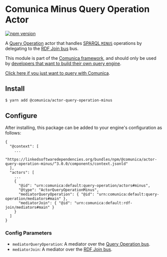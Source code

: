 # Comunica Minus Query Operation Actor

[![npm version](https://badge.fury.io/js/%40comunica%2Factor-query-operation-minus.svg)](https://www.npmjs.com/package/@comunica/actor-query-operation-minus)

A [Query Operation](https://github.com/comunica/comunica/tree/master/packages/bus-query-operation) actor that handles [SPARQL `MINUS`](https://www.w3.org/TR/sparql11-query/#neg-notexists-minus) operations
by delegating to the [RDF Join bus](https://github.com/comunica/comunica/tree/master/packages/bus-rdf-join) bus.

This module is part of the [Comunica framework](https://github.com/comunica/comunica),
and should only be used by [developers that want to build their own query engine](https://comunica.dev/docs/modify/).

[Click here if you just want to query with Comunica](https://comunica.dev/docs/query/).

## Install

```bash
$ yarn add @comunica/actor-query-operation-minus
```

## Configure

After installing, this package can be added to your engine's configuration as follows:
```text
{
  "@context": [
    ...
    "https://linkedsoftwaredependencies.org/bundles/npm/@comunica/actor-query-operation-minus/^3.0.0/components/context.jsonld"
  ],
  "actors": [
    ...
    {
      "@id": "urn:comunica:default:query-operation/actors#minus",
      "@type": "ActorQueryOperationMinus",
      "mediatorQueryOperation": { "@id": "urn:comunica:default:query-operation/mediators#main" },
      "mediatorJoin": { "@id": "urn:comunica:default:rdf-join/mediators#main" }
    }
  ]
}
```

### Config Parameters

* `mediatorQueryOperation`: A mediator over the [Query Operation bus](https://github.com/comunica/comunica/tree/master/packages/bus-query-operation).
* `mediatorJoin`: A mediator over the [RDF Join bus](https://github.com/comunica/comunica/tree/master/packages/bus-rdf-join).
